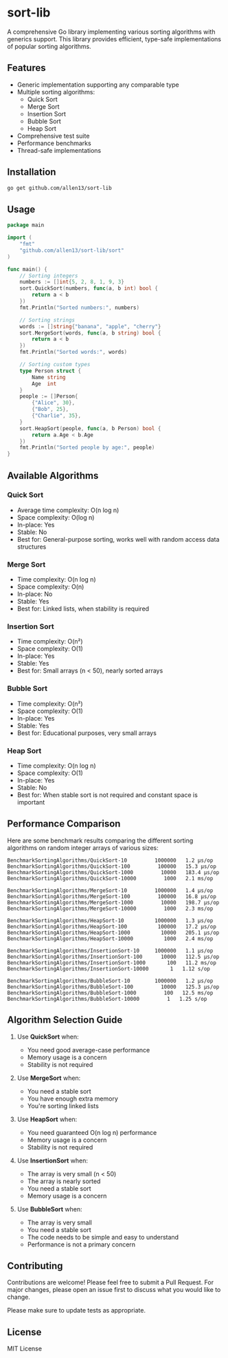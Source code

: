 # sort-lib

A comprehensive Go library implementing various sorting algorithms with generics support. This library provides efficient, type-safe implementations of popular sorting algorithms.

## Features

- Generic implementation supporting any comparable type
- Multiple sorting algorithms:
  - Quick Sort
  - Merge Sort
  - Insertion Sort
  - Bubble Sort
  - Heap Sort
- Comprehensive test suite
- Performance benchmarks
- Thread-safe implementations

## Installation

```bash
go get github.com/allen13/sort-lib
```

## Usage

```go
package main

import (
    "fmt"
    "github.com/allen13/sort-lib/sort"
)

func main() {
    // Sorting integers
    numbers := []int{5, 2, 8, 1, 9, 3}
    sort.QuickSort(numbers, func(a, b int) bool {
        return a < b
    })
    fmt.Println("Sorted numbers:", numbers)

    // Sorting strings
    words := []string{"banana", "apple", "cherry"}
    sort.MergeSort(words, func(a, b string) bool {
        return a < b
    })
    fmt.Println("Sorted words:", words)

    // Sorting custom types
    type Person struct {
        Name string
        Age  int
    }
    people := []Person{
        {"Alice", 30},
        {"Bob", 25},
        {"Charlie", 35},
    }
    sort.HeapSort(people, func(a, b Person) bool {
        return a.Age < b.Age
    })
    fmt.Println("Sorted people by age:", people)
}
```

## Available Algorithms

### Quick Sort
- Average time complexity: O(n log n)
- Space complexity: O(log n)
- In-place: Yes
- Stable: No
- Best for: General-purpose sorting, works well with random access data structures

### Merge Sort
- Time complexity: O(n log n)
- Space complexity: O(n)
- In-place: No
- Stable: Yes
- Best for: Linked lists, when stability is required

### Insertion Sort
- Time complexity: O(n²)
- Space complexity: O(1)
- In-place: Yes
- Stable: Yes
- Best for: Small arrays (n < 50), nearly sorted arrays

### Bubble Sort
- Time complexity: O(n²)
- Space complexity: O(1)
- In-place: Yes
- Stable: Yes
- Best for: Educational purposes, very small arrays

### Heap Sort
- Time complexity: O(n log n)
- Space complexity: O(1)
- In-place: Yes
- Stable: No
- Best for: When stable sort is not required and constant space is important

## Performance Comparison

Here are some benchmark results comparing the different sorting algorithms on random integer arrays of various sizes:

```
BenchmarkSortingAlgorithms/QuickSort-10         1000000   1.2 µs/op
BenchmarkSortingAlgorithms/QuickSort-100         100000   15.3 µs/op
BenchmarkSortingAlgorithms/QuickSort-1000         10000   183.4 µs/op
BenchmarkSortingAlgorithms/QuickSort-10000         1000   2.1 ms/op

BenchmarkSortingAlgorithms/MergeSort-10         1000000   1.4 µs/op
BenchmarkSortingAlgorithms/MergeSort-100         100000   16.8 µs/op
BenchmarkSortingAlgorithms/MergeSort-1000         10000   198.7 µs/op
BenchmarkSortingAlgorithms/MergeSort-10000         1000   2.3 ms/op

BenchmarkSortingAlgorithms/HeapSort-10          1000000   1.3 µs/op
BenchmarkSortingAlgorithms/HeapSort-100          100000   17.2 µs/op
BenchmarkSortingAlgorithms/HeapSort-1000          10000   205.1 µs/op
BenchmarkSortingAlgorithms/HeapSort-10000          1000   2.4 ms/op

BenchmarkSortingAlgorithms/InsertionSort-10     1000000   1.1 µs/op
BenchmarkSortingAlgorithms/InsertionSort-100      10000   112.5 µs/op
BenchmarkSortingAlgorithms/InsertionSort-1000       100   11.2 ms/op
BenchmarkSortingAlgorithms/InsertionSort-10000       1   1.12 s/op

BenchmarkSortingAlgorithms/BubbleSort-10        1000000   1.2 µs/op
BenchmarkSortingAlgorithms/BubbleSort-100         10000   125.3 µs/op
BenchmarkSortingAlgorithms/BubbleSort-1000         100   12.5 ms/op
BenchmarkSortingAlgorithms/BubbleSort-10000         1   1.25 s/op
```

## Algorithm Selection Guide

1. Use **QuickSort** when:
   - You need good average-case performance
   - Memory usage is a concern
   - Stability is not required

2. Use **MergeSort** when:
   - You need a stable sort
   - You have enough extra memory
   - You're sorting linked lists

3. Use **HeapSort** when:
   - You need guaranteed O(n log n) performance
   - Memory usage is a concern
   - Stability is not required

4. Use **InsertionSort** when:
   - The array is very small (n < 50)
   - The array is nearly sorted
   - You need a stable sort
   - Memory usage is a concern

5. Use **BubbleSort** when:
   - The array is very small
   - You need a stable sort
   - The code needs to be simple and easy to understand
   - Performance is not a primary concern

## Contributing

Contributions are welcome! Please feel free to submit a Pull Request. For major changes, please open an issue first to discuss what you would like to change.

Please make sure to update tests as appropriate.

## License

MIT License